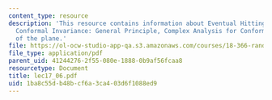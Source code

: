 ```yaml
---
content_type: resource
description: 'This resource contains information about Eventual Hitting Probability,
  Conformal Invariance: General Principle, Complex Analysis for Conformal Mappings
  of the plane.'
file: https://ol-ocw-studio-app-qa.s3.amazonaws.com/courses/18-366-random-walks-and-diffusion-fall-2006/1ba8c55db48bcf6a3ca403d6f1088ed9_lec17_06.pdf
file_type: application/pdf
parent_uid: 41244276-2f55-080e-1888-0b9af56fcaa8
resourcetype: Document
title: lec17_06.pdf
uid: 1ba8c55d-b48b-cf6a-3ca4-03d6f1088ed9
---
```

